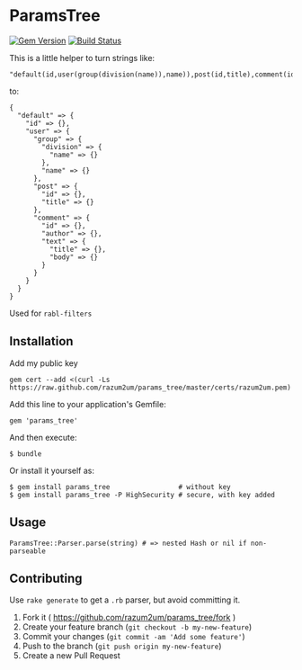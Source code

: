 # ParamsTree

[![Gem Version][GV img]][Gem Version]
[![Build Status][BS img]][Build Status]

This is a little helper to turn strings like:

    "default(id,user(group(division(name)),name)),post(id,title),comment(id,author,text(title,body))"

to:

    {
      "default" => {
        "id" => {},
        "user" => {
          "group" => {
            "division" => {
              "name" => {}
            },
            "name" => {}
          },
          "post" => {
            "id" => {},
            "title" => {}
          },
          "comment" => {
            "id" => {},
            "author" => {},
            "text" => {
              "title" => {},
              "body" => {}
            }
          }
        }
      }
    }

Used for `rabl-filters`

## Installation

Add my public key

    gem cert --add <(curl -Ls https://raw.github.com/razum2um/params_tree/master/certs/razum2um.pem)

Add this line to your application's Gemfile:

    gem 'params_tree'

And then execute:

    $ bundle

Or install it yourself as:

    $ gem install params_tree                 # without key
    $ gem install params_tree -P HighSecurity # secure, with key added

## Usage

    ParamsTree::Parser.parse(string) # => nested Hash or nil if non-parseable

## Contributing

Use `rake generate` to get a `.rb` parser, but avoid committing it.

1. Fork it ( https://github.com/razum2um/params_tree/fork )
2. Create your feature branch (`git checkout -b my-new-feature`)
3. Commit your changes (`git commit -am 'Add some feature'`)
4. Push to the branch (`git push origin my-new-feature`)
5. Create a new Pull Request

[GV img]: https://badge.fury.io/rb/params_tree.png
[BS img]: https://travis-ci.org/razum2um/params_tree.png
[Gem Version]: https://rubygems.org/gems/params_tree
[Build Status]: https://travis-ci.org/razum2um/params_tree
